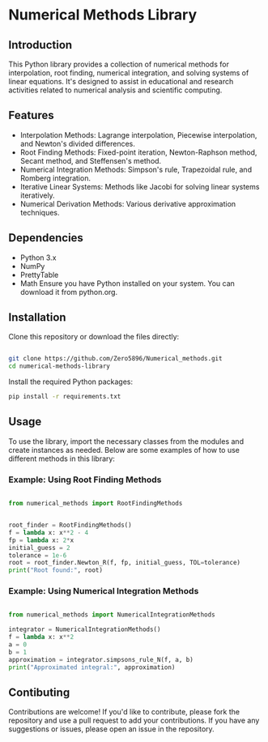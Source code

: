 # Numerical Methods Library
## Introduction
This Python library provides a collection of numerical methods for interpolation, root finding, numerical integration, and solving systems of linear equations. It's designed to assist in educational and research activities related to numerical analysis and scientific computing.

## Features
- Interpolation Methods: Lagrange interpolation, Piecewise interpolation, and Newton's divided differences.
- Root Finding Methods: Fixed-point iteration, Newton-Raphson method, Secant method, and Steffensen's method.
- Numerical Integration Methods: Simpson's rule, Trapezoidal rule, and Romberg integration.
- Iterative Linear Systems: Methods like Jacobi for solving linear systems iteratively.
- Numerical Derivation Methods: Various derivative approximation techniques.
## Dependencies
- Python 3.x
- NumPy
- PrettyTable
- Math
Ensure you have Python installed on your system. You can download it from python.org.

## Installation
Clone this repository or download the files directly:

```bash

git clone https://github.com/Zero5896/Numerical_methods.git
cd numerical-methods-library
```

Install the required Python packages:

```bash
pip install -r requirements.txt
```
## Usage
To use the library, import the necessary classes from the modules and create instances as needed. Below are some examples of how to use different methods in this library:

### Example: Using Root Finding Methods
```python

from numerical_methods import RootFindingMethods


root_finder = RootFindingMethods()
f = lambda x: x**2 - 4
fp = lambda x: 2*x
initial_guess = 2
tolerance = 1e-6
root = root_finder.Newton_R(f, fp, initial_guess, TOL=tolerance)
print("Root found:", root)
```
### Example: Using Numerical Integration Methods
```python

from numerical_methods import NumericalIntegrationMethods

integrator = NumericalIntegrationMethods()
f = lambda x: x**2
a = 0
b = 1
approximation = integrator.simpsons_rule_N(f, a, b)
print("Approximated integral:", approximation)
```
## Contibuting
Contributions are welcome! If you'd like to contribute, please fork the repository and use a pull request to add your contributions. If you have any suggestions or issues, please open an issue in the repository.
